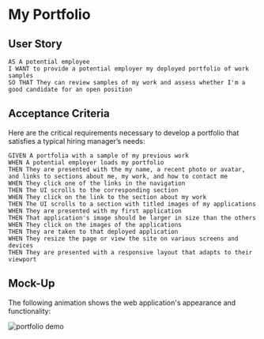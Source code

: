# My Portfolio


## User Story

```
AS A potential employee
I WANT to provide a potential employer my deployed portfolio of work samples
SO THAT They can review samples of my work and assess whether I'm a good candidate for an open position
```


## Acceptance Criteria

Here are the critical requirements necessary to develop a portfolio that satisfies a typical hiring manager’s needs:

```
GIVEN A portfolia with a sample of my previous work
WHEN A potential employer loads my portfolio
THEN They are presented with the my name, a recent photo or avatar, and links to sections about me, my work, and how to contact me
WHEN They click one of the links in the navigation
THEN The UI scrolls to the corresponding section
WHEN They click on the link to the section about my work
THEN The UI scrolls to a section with titled images of my applications
WHEN They are presented with my first application
THEN That application's image should be larger in size than the others
WHEN They click on the images of the applications
THEN They are taken to that deployed application
WHEN They resize the page or view the site on various screens and devices
THEN They are presented with a responsive layout that adapts to their viewport
```


## Mock-Up

The following animation shows the web application's appearance and functionality:

![portfolio demo](./Assets/02-advanced-css-homework-demo.gif)
